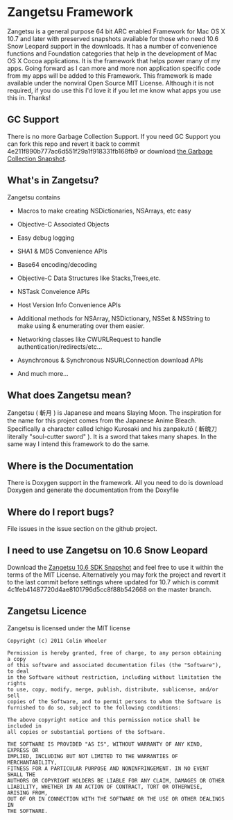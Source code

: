 # Zangetsu Framework #

Zangetsu is a general purpose 64 bit ARC enabled Framework for Mac OS X 10.7 and later with preserved snapshots available for those who need 10.6 Snow Leopard support in the downloads. It has a number of convenience functions and Foundation categories that help in the development of Mac OS X Cocoa applications. It is the framework that helps power many of my apps. Going forward as I can more and more non application specific code from my apps will be added to this Framework. This framework is made available under the nonviral Open Source MIT License. Although it is not required, if you do use this I'd love it if you let me know what apps you use this in. Thanks!

## GC Support ##

There is no more Garbage Collection Support. If you need GC Support you can fork this repo and revert it back to commit 4e211f890b777ac6d551f29a1f918331fb168fb9 or download [the Garbage Collection Snapshot](https://github.com/downloads/Machx/Zangetsu/Zangetsu-GCSnapshot.zip).

## What's in Zangetsu? ##

Zangetsu contains

* Macros to make creating NSDictionaries, NSArrays, etc easy

* Objective-C Associated Objects

* Easy debug logging

* SHA1 & MD5 Convenience APIs

* Base64 encoding/decoding

* Objective-C Data Structures like Stacks,Trees,etc.

* NSTask Conveience APIs

* Host Version Info Convenience APIs

* Additional methods for NSArray, NSDictionary, NSSet & NSString to make using & enumerating over them easier.

* Networking classes like CWURLRequest to handle authentication/redirects/etc...

* Asynchronous & Synchronous NSURLConnection download APIs

* And much more...

## What does Zangetsu mean? ##

Zangetsu ( 斬月 ) is Japanese and means Slaying Moon. The inspiration for the name for this project comes from the Japanese Anime Bleach. Specifically a character called Ichigo Kurosaki and his zanpakutō ( 斬魄刀 literally "soul-cutter sword" ). It is a sword that takes many shapes. In the same way I intend this framework to do the same.

## Where is the Documentation ##
There is Doxygen support in the framework. All you need to do is download Doxygen and generate the documentation from the Doxyfile

## Where do I report bugs? ##
File issues in the issue section on the github project.

## I need to use Zangetsu on 10.6 Snow Leopard ##
Download the [Zangetsu 10.6 SDK Snapshot](https://github.com/downloads/Machx/Zangetsu/Machx-Zangetsu-10_6.zip) and feel free to use it within the terms of the MIT License. Alternatively you may fork the project and revert it to the last commit before settings where updated for 10.7 which is commit 4c1feb41487720d4ae8101796d5cc8f88b542668 on the master branch.

## Zangetsu Licence ##
Zangetsu is licensed under the MIT license

	Copyright (c) 2011 Colin Wheeler

	Permission is hereby granted, free of charge, to any person obtaining a copy
	of this software and associated documentation files (the "Software"), to deal
	in the Software without restriction, including without limitation the rights
	to use, copy, modify, merge, publish, distribute, sublicense, and/or sell
	copies of the Software, and to permit persons to whom the Software is
	furnished to do so, subject to the following conditions:

	The above copyright notice and this permission notice shall be included in
	all copies or substantial portions of the Software.

	THE SOFTWARE IS PROVIDED "AS IS", WITHOUT WARRANTY OF ANY KIND, EXPRESS OR
	IMPLIED, INCLUDING BUT NOT LIMITED TO THE WARRANTIES OF MERCHANTABILITY,
	FITNESS FOR A PARTICULAR PURPOSE AND NONINFRINGEMENT. IN NO EVENT SHALL THE
	AUTHORS OR COPYRIGHT HOLDERS BE LIABLE FOR ANY CLAIM, DAMAGES OR OTHER
	LIABILITY, WHETHER IN AN ACTION OF CONTRACT, TORT OR OTHERWISE, ARISING FROM,
	OUT OF OR IN CONNECTION WITH THE SOFTWARE OR THE USE OR OTHER DEALINGS IN
	THE SOFTWARE.